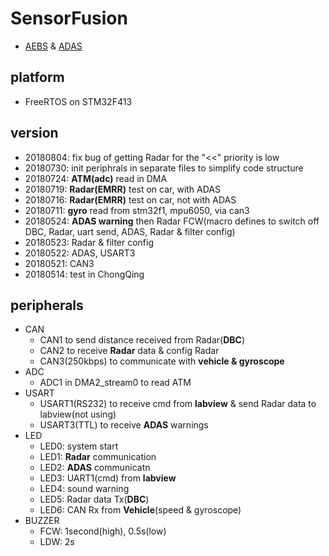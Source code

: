 # SensorFusion
 * [AEBS](https://en.wikipedia.org/wiki/AEBS) & [ADAS](https://en.wikipedia.org/wiki/ADAS)
## platform
 * FreeRTOS on STM32F413
## version
 * 20180804: fix bug of getting Radar for the "<<" priority is low
 * 20180730: init periphrals in separate files to simplify code structure
 * 20180724: **ATM(adc)** read in DMA
 * 20180719: **Radar(EMRR)** test on car, with ADAS
 * 20180716: **Radar(EMRR)** test on car, not with ADAS
 * 20180711: **gyro** read from stm32f1, mpu6050, via can3 
 * 20180524: **ADAS warning** then Radar FCW(macro defines to switch off DBC, Radar, uart send, ADAS, Radar & filter config)
 * 20180523: Radar & filter config
 * 20180522: ADAS, USART3
 * 20180521: CAN3
 * 20180514: test in ChongQing
## peripherals
* CAN
    * CAN1 to send distance received from Radar(**DBC**)
    * CAN2 to receive **Radar** data & config Radar
    * CAN3(250kbps) to communicate with **vehicle & gyroscope**
* ADC
    * ADC1 in DMA2_stream0 to read ATM
* USART
    * USART1(RS232) to receive cmd from **labview** & send Radar data to labview(not using)
    * USART3(TTL) to receive **ADAS** warnings
* LED
    * LED0: system start
    * LED1: **Radar** communication
    * LED2: **ADAS** communicatn
    * LED3: UART1(cmd) from **labview**
    * LED4: sound warning
    * LED5: Radar data Tx(**DBC**)
    * LED6: CAN Rx from **Vehicle**(speed & gyroscope)
* BUZZER
    * FCW: 1second(high), 0.5s(low)
    * LDW: 2s
